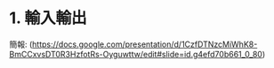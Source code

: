 # 1. 輸入輸出
簡報: (https://docs.google.com/presentation/d/1CzfDTNzcMiWhK8-BmCCxvsDT0R3HzfotRs-Oyguwttw/edit#slide=id.g4efd70b661_0_80)
